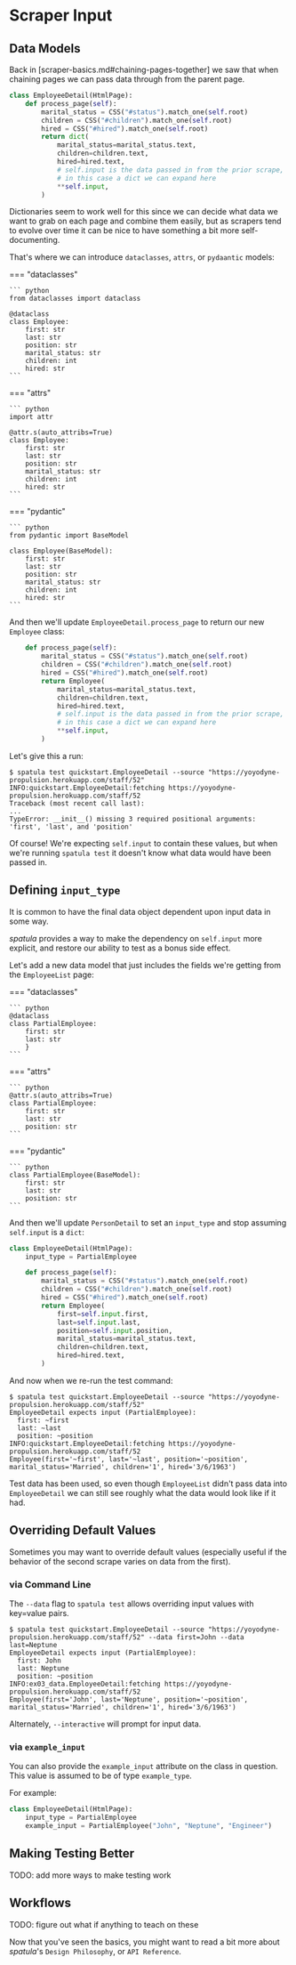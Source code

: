 # Scraper Input


## Data Models

Back in [scraper-basics.md#chaining-pages-together] we saw that when chaining pages we can pass data through from the parent page.

``` python hl_lines="10 11 12"
class EmployeeDetail(HtmlPage):
    def process_page(self):
        marital_status = CSS("#status").match_one(self.root)
        children = CSS("#children").match_one(self.root)
        hired = CSS("#hired").match_one(self.root)
        return dict(
            marital_status=marital_status.text,
            children=children.text,
            hired=hired.text,
            # self.input is the data passed in from the prior scrape,
            # in this case a dict we can expand here
            **self.input,
        )
```

Dictionaries seem to work well for this since we can decide what data we want to grab on each page and combine them easily, but as scrapers tend to evolve over time it can be nice to have something a bit more self-documenting.

That's where we can introduce `dataclasses`, `attrs`, or `pydaantic` models:

=== "dataclasses"

    ``` python
    from dataclasses import dataclass

    @dataclass
    class Employee:
        first: str
        last: str
        position: str
        marital_status: str
        children: int
        hired: str
    ```

=== "attrs"

    ``` python
    import attr

    @attr.s(auto_attribs=True)
    class Employee:
        first: str
        last: str
        position: str
        marital_status: str
        children: int
        hired: str
    ```

=== "pydantic"

    ``` python
    from pydantic import BaseModel

    class Employee(BaseModel):
        first: str
        last: str
        position: str
        marital_status: str
        children: int
        hired: str
    ```

And then we'll update `EmployeeDetail.process_page` to return our new `Employee` class:

``` python hl_lines="5"
    def process_page(self):
        marital_status = CSS("#status").match_one(self.root)
        children = CSS("#children").match_one(self.root)
        hired = CSS("#hired").match_one(self.root)
        return Employee(
            marital_status=marital_status.text,
            children=children.text,
            hired=hired.text,
            # self.input is the data passed in from the prior scrape,
            # in this case a dict we can expand here
            **self.input,
        )
```

Let's give this a run:

``` console
$ spatula test quickstart.EmployeeDetail --source "https://yoyodyne-propulsion.herokuapp.com/staff/52"
INFO:quickstart.EmployeeDetail:fetching https://yoyodyne-propulsion.herokuapp.com/staff/52
Traceback (most recent call last):
...
TypeError: __init__() missing 3 required positional arguments: 'first', 'last', and 'position'
```

Of course!  We're expecting `self.input` to contain these values, but when we're running `spatula test` it doesn't know what data would have been passed in.

## Defining `input_type`

It is common to have the final data object dependent upon input data in some way.

*spatula* provides a way to make the dependency on `self.input` more explicit, and restore our ability to test as a bonus side effect.

Let's add a new data model that just includes the fields we're getting from the `EmployeeList` page:


=== "dataclasses"

    ``` python
    @dataclass
    class PartialEmployee:
        first: str
        last: str
        }
    ```

=== "attrs"

    ``` python
    @attr.s(auto_attribs=True)
    class PartialEmployee:
        first: str
        last: str
        position: str
    ```

=== "pydantic"

    ``` python
    class PartialEmployee(BaseModel):
        first: str
        last: str
        position: str
    ```


And then we'll update `PersonDetail` to set an `input_type` and stop assuming `self.input` is a `dict`:

``` python hl_lines="2 9-11"
class EmployeeDetail(HtmlPage):
    input_type = PartialEmployee

    def process_page(self):
        marital_status = CSS("#status").match_one(self.root)
        children = CSS("#children").match_one(self.root)
        hired = CSS("#hired").match_one(self.root)
        return Employee(
            first=self.input.first,
            last=self.input.last,
            position=self.input.position,
            marital_status=marital_status.text,
            children=children.text,
            hired=hired.text,
        )
```


And now when we re-run the test command:

``` console
$ spatula test quickstart.EmployeeDetail --source "https://yoyodyne-propulsion.herokuapp.com/staff/52"
EmployeeDetail expects input (PartialEmployee):
  first: ~first
  last: ~last
  position: ~position
INFO:quickstart.EmployeeDetail:fetching https://yoyodyne-propulsion.herokuapp.com/staff/52
Employee(first='~first', last='~last', position='~position', marital_status='Married', children='1', hired='3/6/1963')
```

Test data has been used, so even though `EmployeeList` didn't pass data into `EmployeeDetail` we can still see roughly what the data would look like if it had.

## Overriding Default Values

Sometimes you may want to override default values (especially useful if the behavior of the second scrape varies on data from the first).

### via Command Line

The `--data` flag to `spatula test` allows overriding input values with key=value pairs.

``` console
$ spatula test quickstart.EmployeeDetail --source "https://yoyodyne-propulsion.herokuapp.com/staff/52" --data first=John --data last=Neptune
EmployeeDetail expects input (PartialEmployee):
  first: John
  last: Neptune
  position: ~position
INFO:ex03_data.EmployeeDetail:fetching https://yoyodyne-propulsion.herokuapp.com/staff/52
Employee(first='John', last='Neptune', position='~position', marital_status='Married', children='1', hired='3/6/1963')
```
Alternately, `--interactive` will prompt for input data.

### via `example_input`

You can also provide the `example_input` attribute on the class in question.  This value is assumed to be of type `example_type`.

For example:

``` python hl_lines="3"
class EmployeeDetail(HtmlPage):
    input_type = PartialEmployee
    example_input = PartialEmployee("John", "Neptune", "Engineer")
```

## Making Testing Better

TODO: add more ways to make testing work

## Workflows

TODO: figure out what if anything to teach on these

Now that you've seen the basics, you might want to read a bit more
about *spatula*'s `Design Philosophy`, or `API Reference`.
